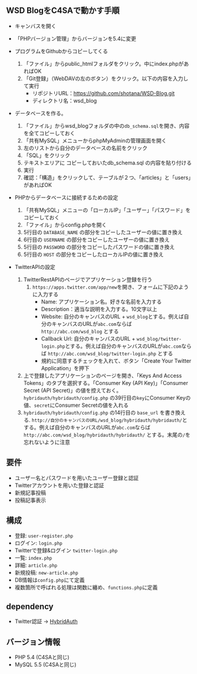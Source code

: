 ## WSD BlogをC4SAで動かす手順
- キャンバスを開く
- 「PHPバージョン管理」からバージョンを5.4に変更
- プログラムをGithubからコピーしてくる
    1. 「ファイル」からpublic_htmlフォルダをクリック。中にindex.phpがあればOK
    1. 「Git登録」（WebDAVの左のボタン）をクリック。以下の内容を入力して実行
        - リポジトリURL：https://github.com/shotana/WSD-Blog.git
        - ディレクトリ名：wsd_blog
- データベースを作る。
    1. 「ファイル」からwsd_blogフォルダの中の`db_schema.sql`を開き、内容を全てコピーしておく
    1. 「共有MySQL」メニューからphpMyAdminの管理画面を開く
    1. 左のリストから自分のデータベースの名前をクリック
    1. 「SQL」をクリック
    1. テキストエリアに コピーしておいたdb_schema.sql の内容を貼り付ける
    1. 実行
    2. 確認：「構造」をクリックして、テーブルが２つ、「articles」と「users」があればOK
- PHPからデータベースに接続するための設定
    1. 「共有MySQL」メニューの「ローカルIP」「ユーザー」「パスワード」をコピーしておく
    1. 「ファイル」からconfig.phpを開く
    1.  5行目の `DATABASE_NAME` の部分をコピーしたユーザーの値に置き換え
    1.  6行目の `USERNAME` の部分をコピーしたユーザーの値に置き換え
    1.  5行目の `PASSWORD` の部分をコピーしたパスワードの値に置き換え
    1.  5行目の `HOST` の部分をコピーしたローカルIPの値に置き換え

- TwitterAPIの設定
    1. TwitterRestAPIのページでアプリケーション登録を行う
        1. `https://apps.twitter.com/app/new`を開き、フォームに下記のように入力する
            - Name: アプリケーション名。好きな名前を入力する
            - Description：適当な説明を入力する。10文字以上
            - Website: 自分のキャンバスのURL + `wsd_blog`とする。例えば自分のキャンバスのURLが`abc.com`ならば `http://abc.com/wsd_blog` とする
            - Callback Url: 自分のキャンバスのURL + `wsd_blog/twitter-login.php`とする。例えば自分のキャンバスのURLが`abc.com`ならば `http://abc.com/wsd_blog/twitter-login.php` とする
            - 規約に同意するチェックを入れて、ボタン「Create Your Twitter Application」を押下
    1. 上で登録したアプリケーションのページを開き、「Keys And Access Tokens」のタブを選択する。「Consumer Key (API Key)」「Consumer Secret (API Secret)」の値を控えておく。`hybridauth/hybridauth/config.php`  の39行目の`key`にConsumer Keyの値、`secret`にConsumer Secretの値を入れる
    1. `hybridauth/hybridauth/config.php` の14行目の `base_url` を書き換える. `http://自分のキャンバスのURL/wsd_blog/hybridauth/hybridauth/`とする。例えば自分のキャンバスのURLが`abc.com`ならば `http://abc.com/wsd_blog/hybridauth/hybridauth/` とする。末尾の`/`を忘れないように注意

## 要件
- ユーザー名とパスワードを用いたユーザー登録と認証
- Twitterアカウントを用いた登録と認証
- 新規記事投稿
- 投稿記事表示

## 構成
- 登録: `user-register.php  `
- ログイン: `login.php`   
- Twitterで登録&ログイン `twitter-login.php`
- 一覧: `index.php`
- 詳細: `article.php`
- 新規投稿: `new-article.php`
- DB情報は`config.php`にて定義
- 複数箇所で呼ばれる処理は関数に纏め、`functions.php`に定義

## dependency
- Twitter認証 -> [HybridAuth](http://hybridauth.sourceforge.net/)

## バージョン情報
- PHP 5.4 (C4SAと同じ)
- MySQL 5.5 (C4SAと同じ)
